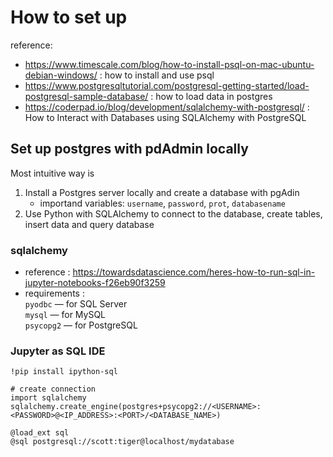 
# How to set up

reference: 
* https://www.timescale.com/blog/how-to-install-psql-on-mac-ubuntu-debian-windows/ : how to install and use psql
* https://www.postgresqltutorial.com/postgresql-getting-started/load-postgresql-sample-database/ : how to load data in postgres
* https://coderpad.io/blog/development/sqlalchemy-with-postgresql/ : How to Interact with Databases using SQLAlchemy with PostgreSQL

## Set up postgres with pdAdmin locally

Most intuitive way is 
1) Install a Postgres server locally and create a database with pgAdin 
    * importand variables: `username`, `password`, `prot`, `databasename`
2) Use Python with SQLAlchemy to connect to the database, create tables, insert data and query database

### sqlalchemy 
* reference : https://towardsdatascience.com/heres-how-to-run-sql-in-jupyter-notebooks-f26eb90f3259
* requirements :  
`pyodbc` — for SQL Server  
`mysql` — for MySQL  
`psycopg2` — for PostgreSQL  

### Jupyter as SQL IDE 
```
!pip install ipython-sql

# create connection 
import sqlalchemy
sqlalchemy.create_engine(postgres+psycopg2://<USERNAME>:<PASSWORD>@<IP_ADDRESS>:<PORT>/<DATABASE_NAME>)

@load_ext sql
@sql postgresql://scott:tiger@localhost/mydatabase
```
